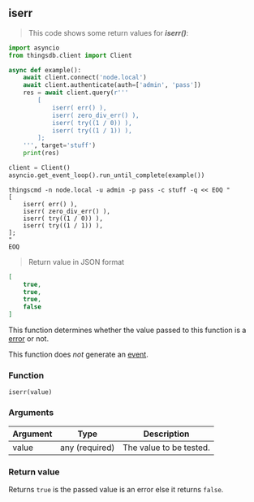 ## iserr

> This code shows some return values for ***iserr()***:

```python
import asyncio
from thingsdb.client import Client

async def example():
    await client.connect('node.local')
    await client.authenticate(auth=['admin', 'pass'])
    res = await client.query(r'''
        [
            iserr( err() ),
            iserr( zero_div_err() ),
            iserr( try((1 / 0)) ),
            iserr( try((1 / 1)) ),
        ];
    ''', target='stuff')
    print(res)

client = Client()
asyncio.get_event_loop().run_until_complete(example())
```

```shell
thingscmd -n node.local -u admin -p pass -c stuff -q << EOQ "
[
    iserr( err() ),
    iserr( zero_div_err() ),
    iserr( try((1 / 0)) ),
    iserr( try((1 / 1)) ),
];
"
EOQ
```

> Return value in JSON format

```json
[
    true,
    true,
    true,
    false
]
```

This function determines whether the value passed to this function
is a [error](#error-type) or not.

This function does *not* generate an [event](#events).

### Function
`iserr(value)`

### Arguments
Argument | Type | Description
-------- | ---- | -----------
value | any (required) | The value to be tested.

### Return value
Returns `true` is the passed value is an error else it returns `false`.
